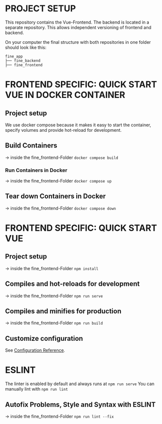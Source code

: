 # PROJECT SETUP
This repository contains the Vue-Frontend. The backend is located in a separate repository. This allows independent versioning of frontend and backend.

On your computer the final structure with both repositories in one folder should look like this:
```	
fine_app
├── fine_backend
├── fine_frontend
```
# FRONTEND SPECIFIC: QUICK START VUE IN DOCKER CONTAINER 

## Project setup
We use docker compose because it makes it easy to start the container, specify volumes and provide hot-reload for development. 
## Build Containers
-> inside the fine_frontend-Folder
`docker compose build`

### Run Containers in Docker 
-> inside the fine_frontend-Folder
`docker compose up`

## Tear down Containers in Docker
-> inside the fine_frontend-Folder
`docker compose down`


# FRONTEND SPECIFIC: QUICK START VUE
## Project setup 
-> inside the fine_frontend-Folder
`npm install`

## Compiles and hot-reloads for development
-> inside the fine_frontend-Folder
`npm run serve`

## Compiles and minifies for production
-> inside the fine_frontend-Folder
`npm run build`

## Customize configuration
See [Configuration Reference](https://cli.vuejs.org/config/).


# ESLINT
The linter is enabled by default and always runs at `npm run serve`
You can manually lint with `npm run lint`

## Autofix Problems, Style and Syntax with ESLINT 
-> inside the fine_frontend-Folder
`npm run lint --fix`